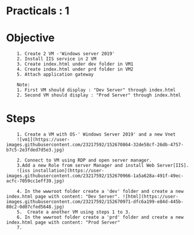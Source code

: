 # Practicals : 1

   # Objective

        1. Create 2 VM -'Windows server 2019' 
        2. Install IIS service in 2 VM
        3. Create index.html under dev folder in VM1
        4. Create index.html under prd folder in VM2
        5. Attach application gateway

        Note:
        1. First VM should display : "Dev Server" through index.html
        2. Second VM should display : "Prod Server" through index.html

   # Steps
        
        1. Create a VM with OS-' Windows Server 2019' and a new Vnet
        ![vm1](https://user-images.githubusercontent.com/23217592/152670864-32de58cf-26db-4757-b7c5-2e3fded7d5e3.jpg)

        2. Connect to VM using RDP and open server manager.
        3.Add a new Role from server Manager and install Web Server[IIS].
        ![iss installation](https://user-images.githubusercontent.com/23217592/152670966-1a5a628a-491f-49ec-acfc-7059cc1eff39.jpg)

        4. In the wwwroot folder create a 'dev' folder and create a new index.html page with content: "Dev Server". ![html](https://user-images.githubusercontent.com/23217592/152670971-dfc6a199-e84d-445b-80c2-0d07cfed5648.jpg)
        5.  Create a another VM using steps 1 to 3.
        6. In the wwwroot folder create a 'prd' folder and create a new index.html page with content: "Prod Server"
        7. 
        
        
        
